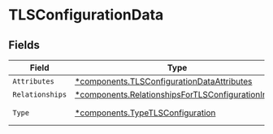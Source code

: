 # TLSConfigurationData


## Fields

| Field                                                                                                                 | Type                                                                                                                  | Required                                                                                                              | Description                                                                                                           |
| --------------------------------------------------------------------------------------------------------------------- | --------------------------------------------------------------------------------------------------------------------- | --------------------------------------------------------------------------------------------------------------------- | --------------------------------------------------------------------------------------------------------------------- |
| `Attributes`                                                                                                          | [*components.TLSConfigurationDataAttributes](../../models/components/tlsconfigurationdataattributes.md)               | :heavy_minus_sign:                                                                                                    | N/A                                                                                                                   |
| `Relationships`                                                                                                       | [*components.RelationshipsForTLSConfigurationInput](../../models/components/relationshipsfortlsconfigurationinput.md) | :heavy_minus_sign:                                                                                                    | N/A                                                                                                                   |
| `Type`                                                                                                                | [*components.TypeTLSConfiguration](../../models/components/typetlsconfiguration.md)                                   | :heavy_minus_sign:                                                                                                    | Resource type                                                                                                         |